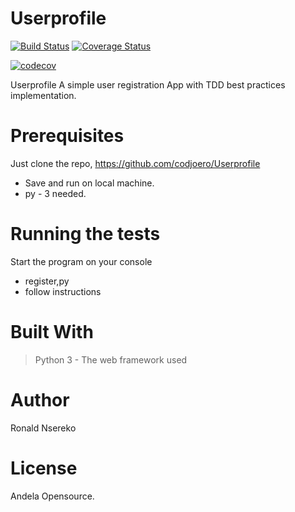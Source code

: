 # Userprofile


[![Build Status](https://travis-ci.org/codjoero/Userprofile.svg?branch=user-register-160784779)](https://travis-ci.org/codjoero/Userprofile)
[![Coverage Status](https://coveralls.io/repos/github/codjoero/Userprofile/badge.svg?branch=user-register-160784779)](https://coveralls.io/github/codjoero/Userprofile?branch=user-register-160784779)

[![codecov](https://codecov.io/gh/codjoero/Userprofile/branch/user-register-160784779/graph/badge.svg)](https://codecov.io/gh/codjoero/Userprofile)



Userprofile A simple user registration App with TDD best practices implementation.

# Prerequisites
Just clone the repo, https://github.com/codjoero/Userprofile 
 - Save and run on local machine.
 - py - 3 needed.

# Running the tests
Start the program on your console
- register,py
- follow instructions


# Built With
> Python 3 - The web framework used

# Author
Ronald Nsereko

# License
Andela Opensource.
